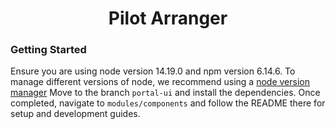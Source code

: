 <h1 align="center">Pilot Arranger</h1>

### Getting Started

Ensure you are using node version 14.19.0 and npm version 6.14.6. To manage different versions of node, we recommend using a [node version manager](https://github.com/tj/n)
Move to the branch `portal-ui` and install the dependencies. Once completed, navigate to `modules/components` and follow the README there for setup and development guides.
